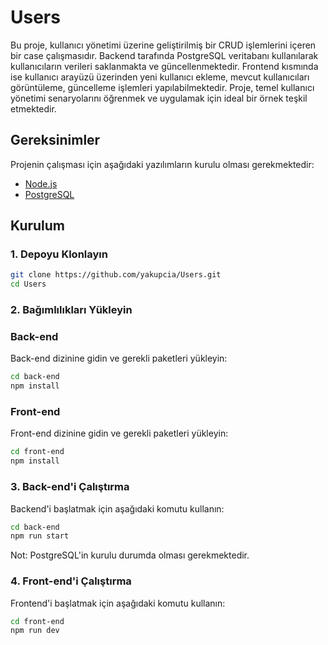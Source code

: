 # Users

Bu proje, kullanıcı yönetimi üzerine geliştirilmiş bir CRUD işlemlerini içeren bir case çalışmasıdır. Backend tarafında PostgreSQL veritabanı kullanılarak kullanıcıların verileri saklanmakta ve güncellenmektedir. Frontend kısmında ise kullanıcı arayüzü üzerinden yeni kullanıcı ekleme, mevcut kullanıcıları görüntüleme, güncelleme işlemleri yapılabilmektedir. Proje, temel kullanıcı yönetimi senaryolarını öğrenmek ve uygulamak için ideal bir örnek teşkil etmektedir.

## Gereksinimler

Projenin çalışması için aşağıdaki yazılımların kurulu olması gerekmektedir:

- [Node.js](https://nodejs.org/en/) 
- [PostgreSQL](https://www.postgresql.org/download/)

## Kurulum

### 1. Depoyu Klonlayın

```bash
git clone https://github.com/yakupcia/Users.git
cd Users
```
### 2. Bağımlılıkları Yükleyin

### Back-end

Back-end dizinine gidin ve gerekli paketleri yükleyin:

```bash
cd back-end
npm install
```

### Front-end

Front-end dizinine gidin ve gerekli paketleri yükleyin:

```bash
cd front-end
npm install
```

### 3. Back-end'i Çalıştırma

Backend'i başlatmak için aşağıdaki komutu kullanın:

```bash
cd back-end
npm run start
```
Not: PostgreSQL'in kurulu durumda olması gerekmektedir.

### 4. Front-end'i Çalıştırma

Frontend'i başlatmak için aşağıdaki komutu kullanın:

```bash
cd front-end
npm run dev
```







